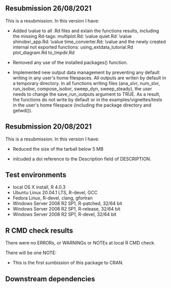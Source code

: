 ## Resubmission 26/08/2021
This is a resubmission. In this version I have: 

* Added \value to all .Rd files and exlain the functions results, 
    including the missing Rd-tags: 
      multiplot.Rd: \value
      quiet.Rd: \value
      shinobxr_app.Rd: \value
      time_converter.Rd: \value
    and the newly created internal not exported functions: 
      using_extdata_tutorial.Rd
      plot_diagram.Rd
      to_tmpdir.Rd

* Removed any use of the installed.packages() function. 

* Implemented new output data management by preventing any default writing 
  in any user's home filespaces. All outputs are writen by default in 
  a temporary directory. In all functions writing files 
  (ana_slvr, num_slvr, run_isobxr, compose_isobxr, sweep_dyn, sweep_steady), 
  the user needs to change the save_run_outputs argument to TRUE.
  As a result, the functions do not write by default or in the
  examples/vignettes/tests in the user's home filespace (including the
  package directory and getwd()).

## Resubmission 20/08/2021
This is a resubmission. In this version I have: 

* Reduced the size of the tarball below 5 MB

* inlcuded a doi reference to the Description field of DESCRIPTION.

## Test environments
* local OS X install, R 4.0.3
* Ubuntu Linux 20.04.1 LTS, R-devel, GCC
* Fedora Linux, R-devel, clang, gfortran
* Windows Server 2008 R2 SP1, R-patched, 32/64 bit
* Windows Server 2008 R2 SP1, R-release, 32/64 bit
* Windows Server 2008 R2 SP1, R-devel, 32/64 bit


## R CMD check results
There were no ERRORs, or WARNINGs or NOTEs at local R CMD check.

There will be one NOTE: 
  * This is the first sumbission of this package to CRAN.



## Downstream dependencies


